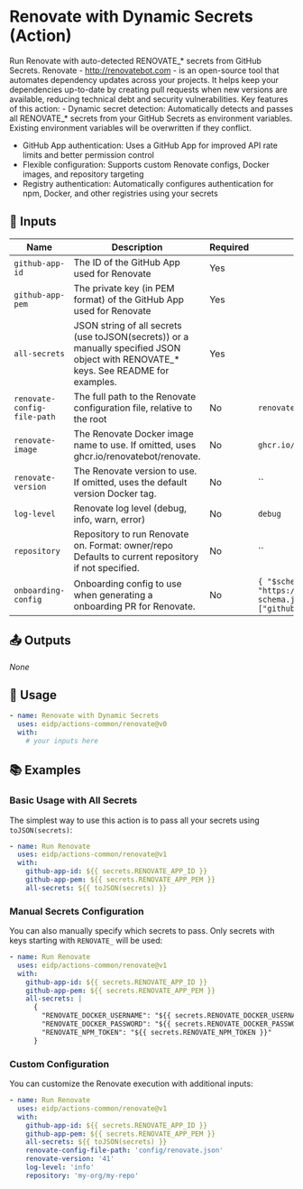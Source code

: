 <!-- NOTE: This file's contents are automatically generated. Do not edit manually. -->
# Renovate with Dynamic Secrets (Action)

Run Renovate with auto-detected RENOVATE_* secrets from GitHub Secrets.
Renovate - http://renovatebot.com - is an open-source tool that automates dependency updates across your projects. It helps keep your dependencies up-to-date by creating pull requests when new versions are available, reducing technical debt and security vulnerabilities.
Key features of this action: - Dynamic secret detection: Automatically detects and passes all RENOVATE_*
  secrets from your GitHub Secrets as environment variables. Existing environment variables
  will be overwritten if they conflict.
- GitHub App authentication: Uses a GitHub App for improved API rate limits
  and better permission control
- Flexible configuration: Supports custom Renovate configs, Docker images,
  and repository targeting
- Registry authentication: Automatically configures authentication for npm,
  Docker, and other registries using your secrets

## 🔧 Inputs

|            Name           |                                                            Description                                                            |Required|                                                     Default                                                    |
|---------------------------|-----------------------------------------------------------------------------------------------------------------------------------|--------|----------------------------------------------------------------------------------------------------------------|
|      `github-app-id`      |                                             The ID of the GitHub App used for Renovate                                            |   Yes  |                                                                                                                |
|      `github-app-pem`     |                                The private key (in PEM format) of the GitHub App used for Renovate                                |   Yes  |                                                                                                                |
|       `all-secrets`       |JSON string of all secrets (use toJSON(secrets)) or a manually specified JSON object with RENOVATE_* keys. See README for examples.|   Yes  |                                                                                                                |
|`renovate-config-file-path`|                               The full path to the Renovate configuration file, relative to the root                              |   No   |                                                 `renovate.json`                                                |
|      `renovate-image`     |                       The Renovate Docker image name to use. If omitted, uses ghcr.io/renovatebot/renovate.                       |   No   |                                         `ghcr.io/renovatebot/renovate`                                         |
|     `renovate-version`    |                           The Renovate version to use. If omitted, uses the default version Docker tag.                           |   No   |                                                       ``                                                       |
|        `log-level`        |                                           Renovate log level (debug, info, warn, error)                                           |   No   |                                                     `debug`                                                    |
|        `repository`       |                 Repository to run Renovate on. Format: owner/repo Defaults to current repository if not specified.                |   No   |                                                       ``                                                       |
|    `onboarding-config`    |                               Onboarding config to use when generating a onboarding PR for Renovate.                              |   No   |`{ "$schema": "https://docs.renovatebot.com/renovate-schema.json", "extends": ["github>eidp/renovate-config"] }`|

## 📤 Outputs

_None_

## 🚀 Usage

```yaml
- name: Renovate with Dynamic Secrets
  uses: eidp/actions-common/renovate@v0
  with:
    # your inputs here
```


## 📚 Examples

### Basic Usage with All Secrets

The simplest way to use this action is to pass all your secrets using `toJSON(secrets)`:

```yaml
- name: Run Renovate
  uses: eidp/actions-common/renovate@v1
  with:
    github-app-id: ${{ secrets.RENOVATE_APP_ID }}
    github-app-pem: ${{ secrets.RENOVATE_APP_PEM }}
    all-secrets: ${{ toJSON(secrets) }}
```

### Manual Secrets Configuration

You can also manually specify which secrets to pass. Only secrets with keys starting with `RENOVATE_` will be used:

```yaml
- name: Run Renovate
  uses: eidp/actions-common/renovate@v1
  with:
    github-app-id: ${{ secrets.RENOVATE_APP_ID }}
    github-app-pem: ${{ secrets.RENOVATE_APP_PEM }}
    all-secrets: |
      {
        "RENOVATE_DOCKER_USERNAME": "${{ secrets.RENOVATE_DOCKER_USERNAME }}",
        "RENOVATE_DOCKER_PASSWORD": "${{ secrets.RENOVATE_DOCKER_PASSWORD }}",
        "RENOVATE_NPM_TOKEN": "${{ secrets.RENOVATE_NPM_TOKEN }}"
      }
```

### Custom Configuration

You can customize the Renovate execution with additional inputs:

```yaml
- name: Run Renovate
  uses: eidp/actions-common/renovate@v1
  with:
    github-app-id: ${{ secrets.RENOVATE_APP_ID }}
    github-app-pem: ${{ secrets.RENOVATE_APP_PEM }}
    all-secrets: ${{ toJSON(secrets) }}
    renovate-config-file-path: 'config/renovate.json'
    renovate-version: '41'
    log-level: 'info'
    repository: 'my-org/my-repo'
```
